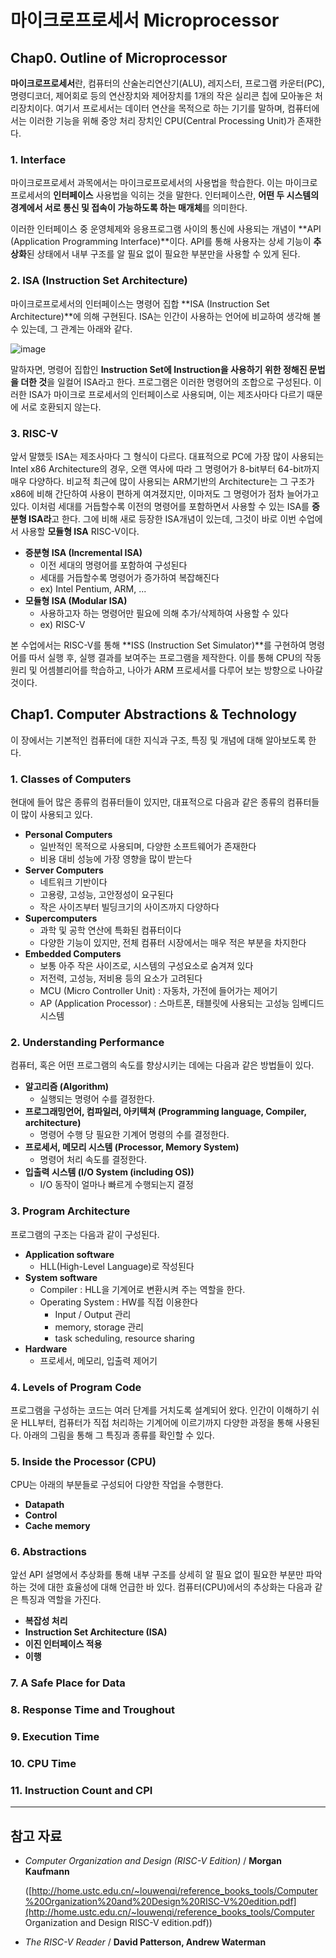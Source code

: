 # 마이크로프로세서 Microprocessor



## Chap0. Outline of Microprocessor

 **마이크로프로세서**란, 컴퓨터의 산술논리연산기(ALU), 레지스터, 프로그램 카운터(PC), 명령디코더, 제어회로 등의 연산장치와 제어장치를 1개의 작은 실리콘 칩에 모아놓은 처리장치이다. 여기서 프로세서는 데이터 연산을 목적으로 하는 기기를 말하며, 컴퓨터에서는 이러한 기능을 위해 중앙 처리 장치인 CPU(Central Processing Unit)가 존재한다.

### 1. Interface

 마이크로프로세서 과목에서는 마이크로프로세서의 사용법을 학습한다. 이는 마이크로프로세서의 **인터페이스** 사용법을 익히는 것을 말한다. 인터페이스란, **어떤 두 시스템의 경계에서 서로 통신 및 접속이 가능하도록 하는 매개체**를 의미한다.

 이러한 인터페이스 중 운영체제와 응용프로그램 사이의 통신에 사용되는 개념이 **API (Application Programming Interface)**이다. API를 통해 사용자는 상세 기능이 **추상화**된 상태에서 내부 구조를 알 필요 없이 필요한 부분만을 사용할 수 있게 된다. 

### 2. ISA (Instruction Set Architecture)

마이크로프로세서의 인터페이스는 명령어 집합 **ISA (Instruction Set Architecture)**에 의해 구현된다. ISA는 인간이 사용하는 언어에 비교하여 생각해 볼 수 있는데, 그 관계는 아래와 같다.

![image](https://user-images.githubusercontent.com/45297745/95107023-4dee5d80-0774-11eb-9657-499bc6047dda.png)

 말하자면, 명령어 집합인 **Instruction Set에 Instruction을 사용하기 위한 정해진 문법을 더한 것**을 일컬어 ISA라고 한다. 프로그램은 이러한 명령어의 조합으로 구성된다. 이러한 ISA가 마이크로 프로세서의 인터페이스로 사용되며, 이는 제조사마다 다르기 때문에 서로 호환되지 않는다. 

### 3. RISC-V

 앞서 말했듯 ISA는 제조사마다 그 형식이 다르다. 대표적으로 PC에 가장 많이 사용되는 Intel x86 Architecture의 경우, 오랜 역사에 따라 그 명령어가 8-bit부터 64-bit까지 매우 다양하다. 비교적 최근에 많이 사용되는 ARM기반의 Architecture는 그 구조가 x86에 비해 간단하여 사용이 편하게 여겨졌지만, 이마저도 그 명령어가 점차 늘어가고 있다. 이처럼 세대를 거듭할수록 이전의 명령어를 포함하면서 사용할 수 있는 ISA를 **증분형 ISA라**고 한다. 그에 비해 새로 등장한 ISA개념이 있는데, 그것이 바로 이번 수업에서 사용할 **모듈형 ISA** RISC-V이다.

* **증분형 ISA (Incremental ISA)**
    * 이전 세대의 명령어를 포함하여 구성된다
    * 세대를 거듭할수록 명령어가 증가하여 복잡해진다
    * ex) Intel Pentium, ARM, ...
* **모듈형 ISA (Modular ISA)**
    * 사용하고자 하는 명령어만 필요에 의해 추가/삭제하여 사용할 수 있다
    * ex) RISC-V

 본 수업에서는 RISC-V를 통해 **ISS (Instruction Set Simulator)**를 구현하여 명령어를 따서 실행 후, 실행 결과를 보여주는 프로그램을 제작한다. 이를 통해 CPU의 작동 원리 및 어셈블리어를 학습하고, 나아가 ARM 프로세서를 다루어 보는 방향으로 나아갈 것이다.



## Chap1. Computer Abstractions & Technology

이 장에서는 기본적인 컴퓨터에 대한 지식과 구조, 특징 및 개념에 대해 알아보도록 한다. 

### 1. Classes of Computers

현대에 들어 많은 종류의 컴퓨터들이 있지만, 대표적으로 다음과 같은 종류의 컴퓨터들이 많이 사용되고 있다.

* **Personal Computers**
    * 일반적인 목적으로 사용되며, 다양한 소프트웨어가 존재한다
    * 비용 대비 성능에 가장 영향을 많이 받는다
* **Server Computers** 
    * 네트워크 기반이다
    * 고용량, 고성능, 고안정성이 요구된다
    * 작은 사이즈부터 빌딩크기의 사이즈까지 다양하다
* **Supercomputers**
    * 과학 및 공학 연산에 특화된 컴퓨터이다
    * 다양한 기능이 있지만, 전체 컴퓨터 시장에서는 매우 적은 부분을 차지한다
* **Embedded Computers**
    * 보통 아주 작은 사이즈로, 시스템의 구성요소로 숨겨져 있다
    * 저전력, 고성능, 저비용 등의 요소가 고려된다
    * MCU (Micro Controller Unit) : 자동차, 가전에 들어가는 제어기
    * AP (Application Processor) : 스마트폰, 태블릿에 사용되는 고성능 임베디드 시스템	

### 2. Understanding Performance

컴퓨터, 혹은 어떤 프로그램의 속도를 향상시키는 데에는 다음과 같은 방법들이 있다.

* **알고리즘 (Algorithm)**
    * 실행되는 명령어  수를 결정한다.
* **프로그래밍언어, 컴파일러, 아키텍쳐** **(Programming language, Compiler, architecture)**
    * 명령어 수행 당 필요한 기계어 명령의 수를 결정한다.
* **프로세서, 메모리 시스템 (Processor, Memory System)**
    * 명령어 처리 속도를 결정한다.
* **입출력 시스템 (I/O System (including OS))**
    * I/O 동작이 얼마나 빠르게 수행되는지 결정

### 3. Program Architecture

프로그램의 구조는 다음과 같이 구성된다. 

* **Application software**
    * HLL(High-Level Language)로 작성된다
* **System software**
    * Compiler : HLL을 기계어로 변환시켜 주는 역할을 한다.
    * Operating System : HW를 직접 이용한다
        * Input / Output 관리
        * memory, storage 관리
        * task scheduling, resource sharing
* **Hardware**
    * 프로세서, 메모리, 입출력 제어기

### 4. Levels of Program Code

프로그램을 구성하는 코드는 여러 단계를 거치도록 설계되어 왔다. 인간이 이해하기 쉬운 HLL부터, 컴퓨터가 직접 처리하는 기계어에 이르기까지 다양한 과정을 통해 사용된다. 아래의 그림을 통해 그 특징과 종류를 확인할 수 있다.



### 5. Inside the Processor (CPU)

CPU는 아래의 부분들로 구성되어 다양한 작업을 수행한다.

* **Datapath**
* **Control**
* **Cache memory**

### 6. Abstractions

앞선 API 설명에서 추상화를 통해 내부 구조를 상세히 알 필요 없이 필요한 부분만 파악하는 것에 대한 효율성에 대해 언급한 바 있다. 컴퓨터(CPU)에서의 추상화는 다음과 같은 특징과 역할을 가진다.

* **복잡성 처리**
* **Instruction Set Architecture (ISA)**
* **이진 인터페이스 적용**
* **이행**

### 7. A Safe Place for Data

### 8. Response Time and Troughout

### 9. Execution Time

### 10. CPU Time

### 11. Instruction Count and CPI

--------

## 참고 자료

* *Computer Organization and Design (RISC-V Edition)* / **Morgan Kaufmann** 

    ([http://home.ustc.edu.cn/~louwenqi/reference_books_tools/Computer%20Organization%20and%20Design%20RISC-V%20edition.pdf](http://home.ustc.edu.cn/~louwenqi/reference_books_tools/Computer Organization and Design RISC-V edition.pdf))

* *The RISC-V Reader* / **David Patterson, Andrew Waterman**

    

